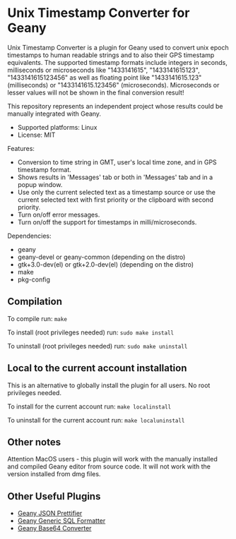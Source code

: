 Unix Timestamp Converter for Geany
==================================


Unix Timestamp Converter is a plugin for Geany used to convert unix
epoch timestamps to human readable strings and to also their GPS
timestamp equivalents. The supported timestamp formats include integers
in seconds, milliseconds or microseconds like "1433141615",
"1433141615123", "1433141615123456" as well as floating point like
"1433141615.123" (milliseconds) or "1433141615.123456"
(microseconds). Microseconds or lesser values will not be shown in the
final conversion result!

This repository represents an independent project whose results could
be manually integrated with Geany.

* Supported platforms: Linux
* License: MIT

Features:

* Conversion to time string in GMT, user's local time zone, and in GPS
timestamp format.
* Shows results in 'Messages' tab or both in 'Messages' tab and in
a popup window.
* Use only the current selected text as a timestamp source or use the
current selected text with first priority or the clipboard with second
priority.
* Turn on/off error messages.
* Turn on/off the support for timestamps in milli/microseconds.

Dependencies:

* geany
* geany-devel or geany-common  (depending on the distro)
* gtk+3.0-dev(el) or gtk+2.0-dev(el)  (depending on the distro)
* make
* pkg-config

Compilation
-----------

To compile run: `make`

To install (root privileges needed) run: `sudo make install`

To uninstall (root privileges needed) run: `sudo make uninstall`

Local to the current account installation
-----------------------------------------

This is an alternative to globally install the plugin for all users. No root privileges needed.

To install for the current account run: `make localinstall`

To uninstall for the current account run: `make localuninstall`

Other notes
-----------

Attention MacOS users - this plugin will work with the manually
installed and compiled Geany editor from source code. It will not work
with the version installed from dmg files.

Other Useful Plugins
--------------------
* [Geany JSON Prettifier](https://github.com/zhgzhg/Geany-JSON-Prettifier)
* [Geany Generic SQL Formatter](https://github.com/zhgzhg/Geany-Generic-SQL-Formatter)
* [Geany Base64 Converter](https://github.com/zhgzhg/Geany-Base64-Converter)
